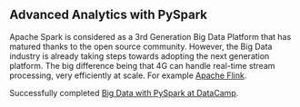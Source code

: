 ## Advanced Analytics with PySpark

Apache Spark is considered as a 3rd Generation Big Data Platform that has matured thanks to the open source community. 
However, the Big Data industry is already taking steps towards adopting the next generation platform.
The big difference being that 4G can handle real-time stream processing, very efficiently at scale.
For example [Apache Flink](https://flink.apache.org/flink-architecture.html).

Successfully completed [Big Data with PySpark at DataCamp](https://www.datacamp.com/statement-of-accomplishment/track/68aa9d57486c4aade2b8d31a4794ca7cb7c09cbf).

